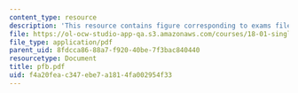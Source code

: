 ```yaml
---
content_type: resource
description: 'This resource contains figure corresponding to exams file of exam #6.'
file: https://ol-ocw-studio-app-qa.s3.amazonaws.com/courses/18-01-single-variable-calculus-fall-2005/f4a20feac347ebe7a1814fa002954f33_pfb.pdf
file_type: application/pdf
parent_uid: 8fdcca86-88a7-f920-40be-7f3bac840440
resourcetype: Document
title: pfb.pdf
uid: f4a20fea-c347-ebe7-a181-4fa002954f33
---
```


